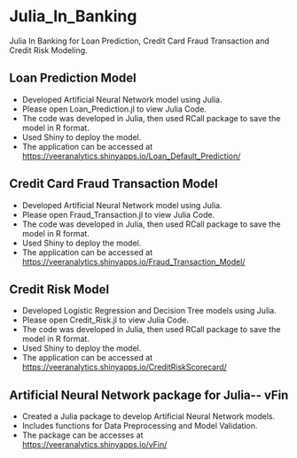 # Julia_In_Banking
Julia In Banking for Loan Prediction, Credit Card Fraud Transaction and Credit Risk Modeling.

## Loan Prediction Model
* Developed Artificial Neural Network model using Julia.
* Please open Loan_Prediction.jl to view Julia Code.
* The code was developed in Julia, then used RCall package to save the model in R format.
* Used Shiny to deploy the model.
* The application can be accessed at https://veeranalytics.shinyapps.io/Loan_Default_Prediction/

## Credit Card Fraud Transaction Model
* Developed Artificial Neural Network model using Julia.
* Please open Fraud_Transaction.jl to view Julia Code.
* The code was developed in Julia, then used RCall package to save the model in R format.
* Used Shiny to deploy the model.
* The application can be accessed at https://veeranalytics.shinyapps.io/Fraud_Transaction_Model/

## Credit Risk Model
* Developed Logistic Regression and Decision Tree models using Julia.
* Please open Credit_Risk.jl to view Julia Code.
* The code was developed in Julia, then used RCall package to save the model in R format.
* Used Shiny to deploy the model.
* The application can be accessed at https://veeranalytics.shinyapps.io/CreditRiskScorecard/

## Artificial Neural Network package for Julia-- vFin
* Created a Julia package to develop Artificial Neural Network models.
* Includes functions for Data Preprocessing and Model Validation.
* The package can be accesses at https://veeranalytics.shinyapps.io/vFin/
